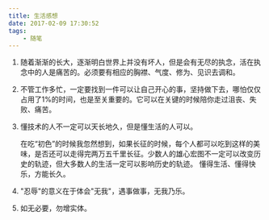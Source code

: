```yaml
---
title: 生活感想
date: 2017-02-09 17:30:52
tags:
    - 随笔
---
```


1. 随着渐渐的长大，逐渐明白世界上并没有坏人，但是会有无尽的执念，活在执念中的人是痛苦的。必须要有相应的胸襟、气度、修为、见识去调和。

2. 不管工作多忙，一定要找到一件可以让自己开心的事，坚持做下去，哪怕仅仅占用了1%的时间，也是至关重要的。它可以在关键的时候陪你走过沮丧、失败、痛苦。

3. 懂技术的人不一定可以天长地久，但是懂生活的人可以。

    在吃“初色”的时候我忽然想到，如果长征的时候，每个人都可以吃到这样的美味，是否还可以走得完两万五千里长征。少数人的雄心宏图不一定可以改变历史的轨迹，但大多数人的生活一定可以影响历史的轨迹。 懂得生活、懂得快乐，方能长久。

4. "忍辱"的意义在于体会"无我"，遇事做事，无我乃乐。

5. 如无必要，勿增实体。
